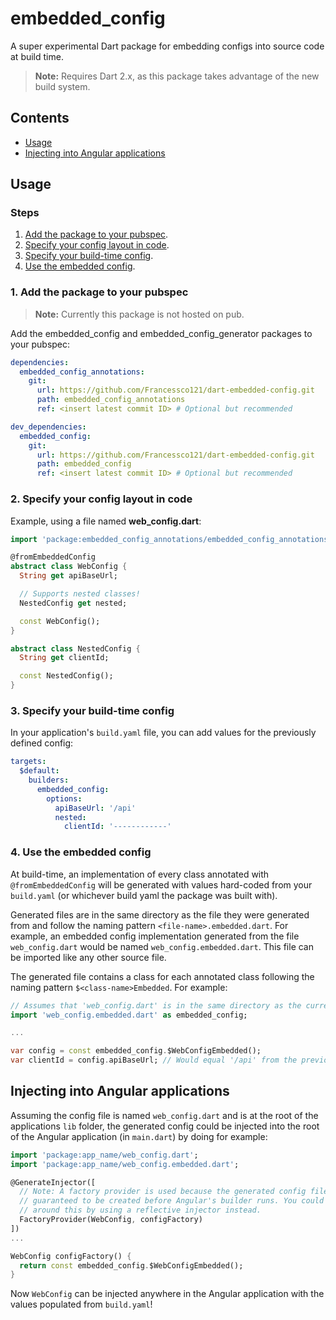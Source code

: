 # embedded_config

A super experimental Dart package for embedding configs into source code at build time.

> **Note:** Requires Dart 2.x, as this package takes advantage of the new build system.

## Contents
- [Usage](#usage)
- [Injecting into Angular applications](#injecting-into-angular-applications)

## Usage

### Steps
1. [Add the package to your pubspec](#1-add-the-package-to-your-pubspec).
2. [Specify your config layout in code](#2-specify-your-config-layout-in-code).
3. [Specify your build-time config](#3-specify-your-build-time-config).
4. [Use the embedded config](#4-use-the-embedded-config).

### 1. Add the package to your pubspec

> **Note:** Currently this package is not hosted on pub.

Add the embedded_config and embedded_config_generator packages to your pubspec:
```yaml
dependencies:
  embedded_config_annotations:
    git: 
      url: https://github.com/Francessco121/dart-embedded-config.git
      path: embedded_config_annotations
      ref: <insert latest commit ID> # Optional but recommended

dev_dependencies:
  embedded_config:
    git: 
      url: https://github.com/Francessco121/dart-embedded-config.git
      path: embedded_config
      ref: <insert latest commit ID> # Optional but recommended
```

### 2. Specify your config layout in code

Example, using a file named **web_config.dart**:
```dart
import 'package:embedded_config_annotations/embedded_config_annotations.dart';

@fromEmbeddedConfig
abstract class WebConfig {
  String get apiBaseUrl;

  // Supports nested classes!
  NestedConfig get nested;

  const WebConfig();
}

abstract class NestedConfig {
  String get clientId;

  const NestedConfig();
}
```

### 3. Specify your build-time config
In your application's `build.yaml` file, you can add values for the previously defined config:
```yaml
targets:
  $default:
    builders:
      embedded_config:
        options:
          apiBaseUrl: '/api'
          nested:
            clientId: '------------'
```

### 4. Use the embedded config

At build-time, an implementation of every class annotated with `@fromEmbeddedConfig` will be generated with values hard-coded from your `build.yaml` (or whichever build yaml the package was built with).

Generated files are in the same directory as the file they were generated from and follow the naming pattern `<file-name>.embedded.dart`. For example, an embedded config implementation generated from the file `web_config.dart` would be named `web_config.embedded.dart`. This file can be imported like any other source file.

The generated file contains a class for each annotated class following the naming pattern `$<class-name>Embedded`. For example:
```dart
// Assumes that 'web_config.dart' is in the same directory as the current file.
import 'web_config.embedded.dart' as embedded_config;

...

var config = const embedded_config.$WebConfigEmbedded();
var clientId = config.apiBaseUrl; // Would equal '/api' from the previous example
```

## Injecting into Angular applications

Assuming the config file is named `web_config.dart` and is at the root of the applications `lib` folder, the generated config could be injected into the root of the Angular application (in `main.dart`) by doing for example:
```dart
import 'package:app_name/web_config.dart';
import 'package:app_name/web_config.embedded.dart';

@GenerateInjector([
  // Note: A factory provider is used because the generated config file is not
  // guaranteed to be created before Angular's builder runs. You could get
  // around this by using a reflective injector instead.
  FactoryProvider(WebConfig, configFactory)
])
...

WebConfig configFactory() {
  return const embedded_config.$WebConfigEmbedded();
}
```

Now `WebConfig` can be injected anywhere in the Angular application with the values populated from `build.yaml`!
